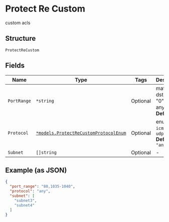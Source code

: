 
# Protect Re Custom

custom acls

## Structure

`ProtectReCustom`

## Fields

| Name | Type | Tags | Description |
|  --- | --- | --- | --- |
| `PortRange` | `*string` | Optional | matched dst port, "0" means any<br>**Default**: `"0"` |
| `Protocol` | [`*models.ProtectReCustomProtocolEnum`](../../doc/models/protect-re-custom-protocol-enum.md) | Optional | enum: `any`, `icmp`, `tcp`, `udp`<br>**Default**: `"any"` |
| `Subnet` | `[]string` | Optional | - |

## Example (as JSON)

```json
{
  "port_range": "80,1035-1040",
  "protocol": "any",
  "subnet": [
    "subnet3",
    "subnet4"
  ]
}
```

